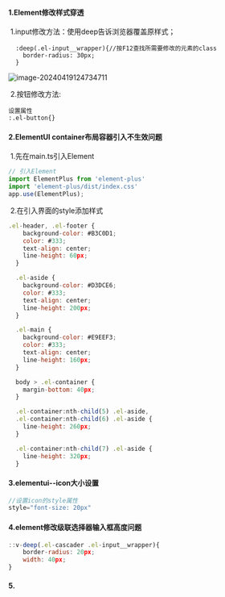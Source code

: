 #### 1.Element修改样式穿透

​	1.input修改方法：使用deep告诉浏览器覆盖原样式；

```
  :deep(.el-input__wrapper){//按F12查找所需要修改的元素的class
    border-radius: 30px;
  }
```

![image-20240419124734711](C:\Users\Administrator\AppData\Roaming\Typora\typora-user-images\image-20240419124734711.png)

​	2.按钮修改方法:

```
设置属性
:.el-button{}
```

#### 2.ElementUI container布局容器引入不生效问题

​	1.先在main.ts引入Element

```js
// 引入Element
import ElementPlus from 'element-plus'
import 'element-plus/dist/index.css'
app.use(ElementPlus);
```

​	2.在引入界面的style添加样式

```js
.el-header, .el-footer {
    background-color: #B3C0D1;
    color: #333;
    text-align: center;
    line-height: 60px;
  }

  .el-aside {
    background-color: #D3DCE6;
    color: #333;
    text-align: center;
    line-height: 200px;
  }

  .el-main {
    background-color: #E9EEF3;
    color: #333;
    text-align: center;
    line-height: 160px;
  }

  body > .el-container {
    margin-bottom: 40px;
  }

  .el-container:nth-child(5) .el-aside,
  .el-container:nth-child(6) .el-aside {
    line-height: 260px;
  }

  .el-container:nth-child(7) .el-aside {
    line-height: 320px;
  }
```

#### 3.elementui--icon大小设置

```js
//设置icon的style属性
style="font-size: 20px"
```

#### 4.element修改级联选择器输入框高度问题

```js
::v-deep(.el-cascader .el-input__wrapper){
    border-radius: 20px;
    width: 40px;
}
```

#### 5.